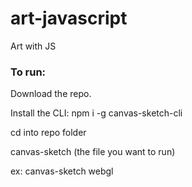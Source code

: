 # art-javascript
Art with JS
### To run: 
Download the repo.

Install the CLI: npm i -g canvas-sketch-cli

cd into repo folder

canvas-sketch (the file you want to run)

ex: canvas-sketch webgl
